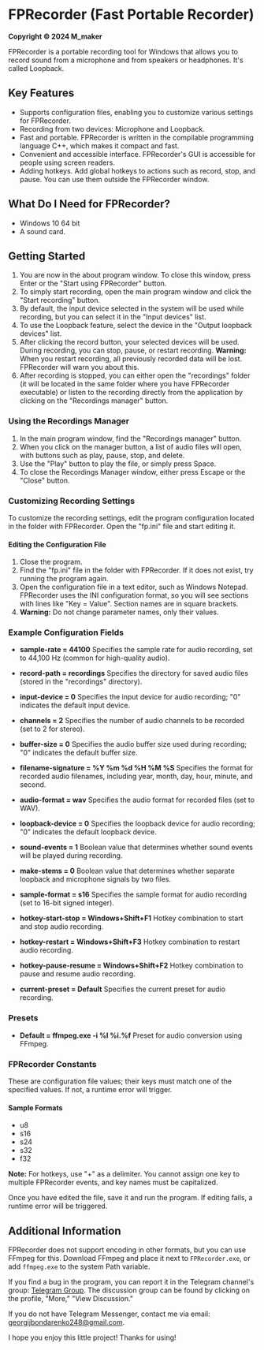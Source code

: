 # FPRecorder (Fast Portable Recorder)

**Copyright © 2024 M_maker**

FPRecorder is a portable recording tool for Windows that allows you to record sound from a microphone and from speakers or headphones. It's called Loopback.

## Key Features

- Supports configuration files, enabling you to customize various settings for FPRecorder.
- Recording from two devices: Microphone and Loopback.
- Fast and portable. FPRecorder is written in the compilable programming language C++, which makes it compact and fast.
- Convenient and accessible interface. FPRecorder's GUI is accessible for people using screen readers.
- Adding hotkeys. Add global hotkeys to actions such as record, stop, and pause. You can use them outside the FPRecorder window.

## What Do I Need for FPRecorder?

- Windows 10 64 bit
- A sound card.

## Getting Started

1. You are now in the about program window. To close this window, press Enter or the "Start using FPRecorder" button.
2. To simply start recording, open the main program window and click the "Start recording" button.
3. By default, the input device selected in the system will be used while recording, but you can select it in the "Input devices" list.
4. To use the Loopback feature, select the device in the "Output loopback devices" list.
5. After clicking the record button, your selected devices will be used. During recording, you can stop, pause, or restart recording. **Warning:** When you restart recording, all previously recorded data will be lost. FPRecorder will warn you about this.
6. After recording is stopped, you can either open the "recordings" folder (it will be located in the same folder where you have FPRecorder executable) or listen to the recording directly from the application by clicking on the "Recordings manager" button.

### Using the Recordings Manager

1. In the main program window, find the "Recordings manager" button.
2. When you click on the manager button, a list of audio files will open, with buttons such as play, pause, stop, and delete.
3. Use the "Play" button to play the file, or simply press Space.
4. To close the Recordings Manager window, either press Escape or the "Close" button.

### Customizing Recording Settings

To customize the recording settings, edit the program configuration located in the folder with FPRecorder. Open the "fp.ini" file and start editing it.

#### Editing the Configuration File

1. Close the program.
2. Find the "fp.ini" file in the folder with FPRecorder. If it does not exist, try running the program again.
3. Open the configuration file in a text editor, such as Windows Notepad. FPRecorder uses the INI configuration format, so you will see sections with lines like "Key = Value". Section names are in square brackets.
4. **Warning:** Do not change parameter names, only their values.

### Example Configuration Fields

- **sample-rate = 44100**
Specifies the sample rate for audio recording, set to 44,100 Hz (common for high-quality audio).

- **record-path = recordings**
Specifies the directory for saved audio files (stored in the "recordings" directory).

- **input-device = 0**
Specifies the input device for audio recording; "0" indicates the default input device.

- **channels = 2**
Specifies the number of audio channels to be recorded (set to 2 for stereo).

- **buffer-size = 0**
Specifies the audio buffer size used during recording; "0" indicates the default buffer size.

- **filename-signature = %Y %m %d %H %M %S**
Specifies the format for recorded audio filenames, including year, month, day, hour, minute, and second.

- **audio-format = wav**
Specifies the audio format for recorded files (set to WAV).

- **loopback-device = 0**
Specifies the loopback device for audio recording; "0" indicates the default loopback device.

- **sound-events = 1**
Boolean value that determines whether sound events will be played during recording.

- **make-stems = 0**
Boolean value that determines whether separate loopback and microphone signals by two files.

- **sample-format = s16**
Specifies the sample format for audio recording (set to 16-bit signed integer).

- **hotkey-start-stop = Windows+Shift+F1**
Hotkey combination to start and stop audio recording.

- **hotkey-restart = Windows+Shift+F3**
Hotkey combination to restart audio recording.

- **hotkey-pause-resume = Windows+Shift+F2**
Hotkey combination to pause and resume audio recording.

- **current-preset = Default**
Specifies the current preset for audio recording.

### Presets

- **Default = ffmpeg.exe -i %I %i.%f**
Preset for audio conversion using FFmpeg.

### FPRecorder Constants

These are configuration file values; their keys must match one of the specified values. If not, a runtime error will trigger.

#### Sample Formats

- u8
- s16
- s24
- s32
- f32

**Note:** For hotkeys, use "+" as a delimiter. You cannot assign one key to multiple FPRecorder events, and key names must be capitalized.

Once you have edited the file, save it and run the program. If editing fails, a runtime error will be triggered.

## Additional Information

FPRecorder does not support encoding in other formats, but you can use FFmpeg for this. Download FFmpeg and place it next to `FPRecorder.exe`, or add `ffmpeg.exe` to the system Path variable.

If you find a bug in the program, you can report it in the Telegram channel's group: [Telegram Group](https://t.me/programms00001). The discussion group can be found by clicking on the profile, "More," "View Discussion."

If you do not have Telegram Messenger, contact me via email: [georgijbondarenko248@gmail.com](mailto:georgijbondarenko248@gmail.com).

I hope you enjoy this little project! Thanks for using!
